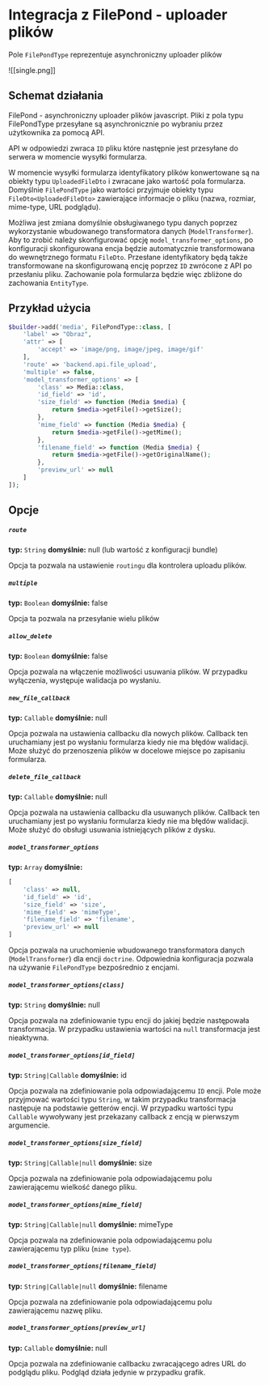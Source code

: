# Integracja z FilePond - uploader plików

Pole `FilePondType` reprezentuje asynchroniczny uploader plików

![[single.png]]

## Schemat działania

FilePond - asynchroniczny uploader plików javascript. Pliki z pola typu FilePondType
przesyłane są asynchronicznie po wybraniu przez użytkownika za pomocą API.

API w odpowiedzi zwraca `ID` pliku które następnie jest przesyłane do serwera w
momencie wysyłki formularza.

W momencie wysyłki formularza identyfikatory plików konwertowane są na obiekty
typu `UploadedFileDto` i zwracane jako wartość pola formularza. 
Domyślnie `FilePondType` jako wartości przyjmuje obiekty typu `FileDto<UploadedFileDto>` zawierające informacje o pliku (nazwa, rozmiar, mime-type,  URL podglądu).

Możliwa jest zmiana domyślnie obsługiwanego typu danych poprzez wykorzystanie wbudowanego transformatora danych (`ModelTransformer`).
Aby to zrobić należy skonfigurować opcję `model_transformer_options`, po konfiguracji
skonfigurowana encja będzie automatycznie transformowana do wewnętrznego formatu
`FileDto`. Przesłane identyfikatory będą także transformowane na skonfigurowaną encję poprzez `ID` zwrócone z API po przesłaniu pliku. Zachowanie pola formularza będzie więc
zbliżone do zachowania `EntityType`.

## Przykład użycia

```php
$builder->add('media', FilePondType::class, [
    'label' => "Obraz",
    'attr' => [  
        'accept' => 'image/png, image/jpeg, image/gif'  
    ],
    'route' => 'backend.api.file_upload',
    'multiple' => false,
    'model_transformer_options' => [  
        'class' => Media::class,  
        'id_field' => 'id',  
        'size_field' => function (Media $media) {  
            return $media->getFile()->getSize();  
        },  
        'mime_field' => function (Media $media) {  
            return $media->getFile()->getMime();  
        },  
        'filename_field' => function (Media $media) {  
            return $media->getFile()->getOriginalName();  
        },  
        'preview_url' => null  
    ]  
]);
```

## Opcje

##### `route`

**typ:** `String` **domyślnie:** null (lub wartość z konfiguracji bundle)

Opcja ta pozwala na ustawienie `routingu` dla kontrolera uploadu plików.

##### `multiple`

**typ:** `Boolean` **domyślnie:** false

Opcja ta pozwala na przesyłanie wielu plików

##### `allow_delete`

**typ:** `Boolean` **domyślnie:** false

Opcja pozwala na włączenie możliwości usuwania plików. W przypadku wyłączenia, występuje walidacja po wysłaniu.

##### `new_file_callback`

**typ:** `Callable` **domyślnie:** null

Opcja pozwala na ustawienia callbacku dla nowych plików. Callback ten uruchamiany jest po wysłaniu formularza kiedy nie ma błędów walidacji. Może służyć do przenoszenia plików w docelowe miejsce po zapisaniu formularza.

##### `delete_file_callback`

**typ:** `Callable` **domyślnie:** null

Opcja pozwala na ustawienia callbacku dla usuwanych plików.  Callback ten uruchamiany jest po wysłaniu formularza kiedy nie ma błędów walidacji. Może służyć do obsługi usuwania istniejących plików z dysku.

##### `model_transformer_options`

**typ:** `Array` **domyślnie:**
```php
[  
    'class' => null,  
    'id_field' => 'id',  
    'size_field' => 'size',  
    'mime_field' => 'mimeType',  
    'filename_field' => 'filename',  
    'preview_url' => null  
]
```

Opcja pozwala na uruchomienie wbudowanego transformatora danych (`ModelTransformer`) dla encji `doctrine`.  Odpowiednia konfiguracja pozwala na używanie `FilePondType` bezpośrednio z encjami.
##### `model_transformer_options[class]`

**typ:** `String` **domyślnie:** null

Opcja pozwala na zdefiniowanie typu encji do jakiej będzie następowała transformacja. W przypadku ustawienia wartości na `null` transformacja jest nieaktywna.

##### `model_transformer_options[id_field]`

**typ:** `String|Callable` **domyślnie:** id

Opcja pozwala na zdefiniowanie pola odpowiadającemu `ID` encji. Pole może przyjmować wartości typu `String`, w takim przypadku transformacja następuje na podstawie getterów encji. W przypadku wartości typu `Callable` wywoływany jest przekazany callback z encją w pierwszym argumencie.

##### `model_transformer_options[size_field]`

**typ:** `String|Callable|null` **domyślnie:** size

Opcja pozwala na zdefiniowanie pola odpowiadającemu polu zawierającemu wielkość danego pliku. 

##### `model_transformer_options[mime_field]`

**typ:** `String|Callable|null` **domyślnie:** mimeType

Opcja pozwala na zdefiniowanie pola odpowiadającemu polu zawierającemu typ pliku (`mime type`). 

##### `model_transformer_options[filename_field]`

**typ:** `String|Callable|null` **domyślnie:** filename

Opcja pozwala na zdefiniowanie pola odpowiadającemu polu zawierającemu nazwę pliku.

##### `model_transformer_options[preview_url]`

**typ:** `Callable` **domyślnie:** null

Opcja pozwala na zdefiniowanie callbacku zwracającego adres URL do podglądu pliku. Podgląd działa jedynie w przypadku grafik. 
